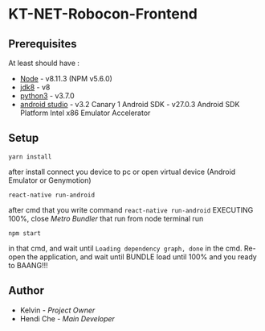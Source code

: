# KT-NET-Robocon-Frontend

## Prerequisites
At least should have :
* [Node](https://nodejs.org/en/) - v8.11.3 (NPM v5.6.0)
* [jdk8](https://www.oracle.com/technetwork/java/javase/downloads/jdk8-downloads-2133151.html) - v8
* [python3](https://www.python.org/downloads/) - v3.7.0
* [android studio](https://developer.android.com/studio/#downloads) - v3.2 Canary 1
  Android SDK - v27.0.3
  Android SDK Platform
  Intel x86 Emulator Accelerator

## Setup
```
yarn install
```

after install connect you device to pc or open virtual device (Android Emulator or Genymotion)
```
react-native run-android
```
after cmd that you write command `react-native run-android` EXECUTING 100%, close _Metro Bundler_ that run from node terminal
run
```
npm start
```
in that cmd, and wait until `Loading dependency graph, done` in the cmd. Re-open the application, and wait until BUNDLE load until 100% and you ready to BAANG!!!

## Author
* Kelvin - _Project Owner_
* Hendi Che - _Main Developer_